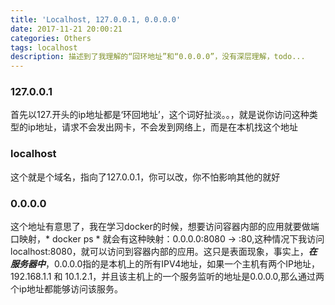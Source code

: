 ```yaml
---
title: 'Localhost, 127.0.0.1, 0.0.0.0'
date: 2017-11-21 20:00:21
categories: Others
tags: localhost
description: 描述到了我理解的“回环地址”和“0.0.0.0”，没有深层理解，todo...
---
```


### 127.0.0.1
首先以127.开头的ip地址都是‘环回地址’，这个词好扯淡。。，就是说你访问这种类型的ip地址，请求不会发出网卡，不会发到网络上，而是在本机找这个地址

### localhost
这个就是个域名，指向了127.0.0.1，你可以改，你不怕影响其他的就好

### 0.0.0.0
这个地址有意思了，我在学习docker的时候，想要访问容器内部的应用就要做端口映射，* docker ps * 就会有这种映射：0.0.0.0:8080 -> :80,这种情况下我访问localhost:8080，就可以访问到容器内部的应用。这只是表面现象，事实上，***在服务器中***，0.0.0.0指的是本机上的所有IPV4地址，如果一个主机有两个IP地址，192.168.1.1 和 10.1.2.1，并且该主机上的一个服务监听的地址是0.0.0.0,那么通过两个ip地址都能够访问该服务。
